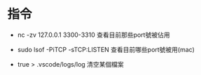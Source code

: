 # 指令

- nc -zv 127.0.0.1 3300-3310
查看目前那些port號被佔用

- sudo lsof -PiTCP -sTCP:LISTEN
查看目前哪些port號被用(mac)

- true > .vscode/logs/log 
清空某個檔案 
